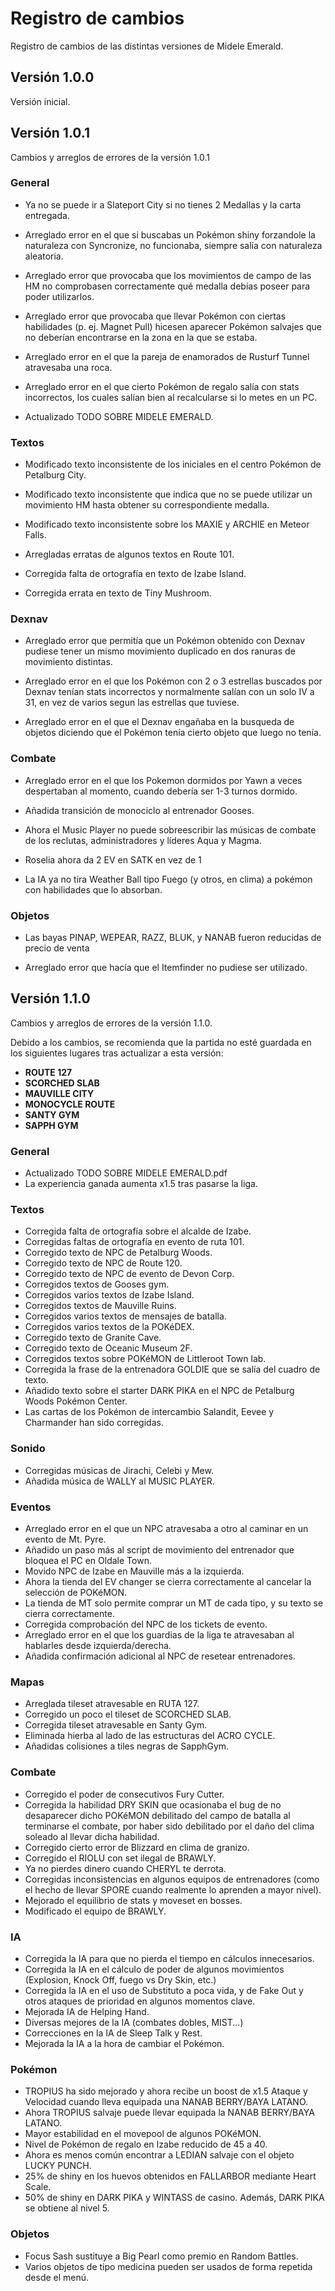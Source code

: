 # Registro de cambios

Registro de cambios de las distintas versiones de Midele Emerald.

## Versión 1.0.0

Versión inicial.

## Versión 1.0.1

Cambios y arreglos de errores de la versión 1.0.1

### General
- Ya no se puede ir a Slateport City si no tienes 2 Medallas y la carta entregada.

- Arreglado error en el que si buscabas un Pokémon shiny forzandole la naturaleza con Syncronize, no funcionaba, siempre salía con naturaleza aleatoria.

- Arreglado error que provocaba que los movimientos de campo de las HM no comprobasen correctamente qué medalla debías poseer para poder utilizarlos.

- Arreglado error que provocaba que llevar Pokémon con ciertas habilidades (p. ej. Magnet Pull) hicesen aparecer Pokémon salvajes que no deberían encontrarse en la zona en la que se estaba.

- Arreglado error en el que la pareja de enamorados de Rusturf Tunnel atravesaba una roca.

- Arreglado error en el que cierto Pokémon de regalo salía con stats incorrectos, los cuales salían bien al recalcularse si lo metes en un PC.

- Actualizado TODO SOBRE MIDELE EMERALD.

### Textos
- Modificado texto inconsistente de los iniciales en el centro Pokémon de Petalburg City.

- Modificado texto inconsistente que indica que no se puede utilizar un movimiento HM hasta obtener su correspondiente medalla.

- Modificado texto inconsistente sobre los MAXIE y ARCHIE en Meteor Falls.

- Arregladas erratas de algunos textos en Route 101.

- Corregida falta de ortografía en texto de Izabe Island.

- Corregida errata en texto de Tiny Mushroom.

### Dexnav
- Arreglado error que permitía que un Pokémon obtenido con Dexnav pudiese tener un mismo movimiento duplicado en dos ranuras de movimiento distintas.

- Arreglado error en el que los Pokémon con 2 o 3 estrellas buscados por Dexnav tenían stats incorrectos y normalmente salían con un solo IV a 31, en vez de varios segun las estrellas que tuviese.

- Arreglado error en el que el Dexnav engañaba en la busqueda de objetos diciendo que el Pokémon tenía cierto objeto que luego no tenía.

### Combate
- Arreglado error en el que los Pokemon dormidos por Yawn a veces despertaban al momento, cuando debería ser 1-3 turnos dormido.

- Añadida transición de monociclo al entrenador Gooses.

- Ahora el Music Player no puede sobreescribir las músicas de combate de los reclutas, administradores y líderes Aqua y Magma.

- Roselia ahora da 2 EV en SATK en vez de 1

- La IA ya no tira Weather Ball tipo Fuego (y otros, en clima) a pokémon con habilidades que lo absorban.

### Objetos

- Las bayas PINAP, WEPEAR, RAZZ, BLUK, y NANAB fueron reducidas de precio de venta

- Arreglado error que hacía que el Itemfinder no pudiese ser utilizado.


## Versión 1.1.0

Cambios y arreglos de errores de la versión 1.1.0.

Debido a los cambios, se recomienda que la partida no esté guardada en los siguientes lugares tras actualizar a esta versión:
- **ROUTE 127**
- **SCORCHED SLAB**
- **MAUVILLE CITY**
- **MONOCYCLE ROUTE**
- **SANTY GYM**
- **SAPPH GYM**

### General

- Actualizado TODO SOBRE MIDELE EMERALD.pdf
- La experiencia ganada aumenta x1.5 tras pasarse la liga.

### Textos

- Corregida falta de ortografía sobre el alcalde de Izabe.
- Corregidas faltas de ortografía en evento de ruta 101.
- Corregido texto de NPC de Petalburg Woods.
- Corregido texto de NPC de Route 120.
- Corregido texto de NPC de evento de Devon Corp.
- Corregidos textos de Gooses gym.
- Corregidos varios textos de Izabe Island.
- Corregidos textos de Mauville Ruins.
- Corregidos varios textos de mensajes de batalla.
- Corregidos varios textos de la POKéDEX.
- Corregido texto de Granite Cave.
- Corregido texto de Oceanic Museum 2F.
- Corregidos textos sobre POKéMON de Littleroot Town lab.
- Corregida la frase de la entrenadora GOLDIE que se salía del cuadro de texto.
- Añadido texto sobre el starter DARK PIKA en el NPC de Petalburg Woods Pokémon Center.
- Las cartas de los Pokémon de intercambio Salandit, Eevee y Charmander han sido corregidas.

### Sonido
- Corregidas músicas de Jirachi, Celebi y Mew.
- Añadida música de WALLY al MUSIC PLAYER.

### Eventos

- Arreglado error en el que un NPC atravesaba a otro al caminar en un evento de Mt. Pyre.
- Añadido un paso más al script de movimiento del entrenador que bloquea el PC en Oldale Town.
- Movido NPC de Izabe en Mauville más a la izquierda.
- Ahora la tienda del EV changer se cierra correctamente al cancelar la selección de POKéMON.
- La tienda de MT solo permite comprar un MT de cada tipo, y su texto se cierra correctamente.
- Corregida comprobación del NPC de los tickets de evento.
- Arreglado error en el que los guardias de la liga te atravesaban al hablarles desde izquierda/derecha.
- Añadida confirmación adicional al NPC de resetear entrenadores.

### Mapas

- Arreglada tileset atravesable en RUTA 127.
- Corregido un poco el tileset de SCORCHED SLAB.
- Corregida tileset atravesable en Santy Gym.
- Eliminada hierba al lado de las estructuras del ACRO CYCLE.
- Añadidas colisiones a tiles negras de SapphGym.

### Combate

- Corregido el poder de consecutivos Fury Cutter.
- Corregida la habilidad DRY SKIN que ocasionaba el bug de no desaparecer dicho POKéMON debilitado del campo de batalla al terminarse el combate, por haber sido debilitado por el daño del clima soleado al llevar dicha habilidad.
- Corregido cierto error de Blizzard en clima de granizo.
- Corregido el RIOLU con set ilegal de BRAWLY.
- Ya no pierdes dinero cuando CHERYL te derrota.
- Corregidas inconsistencias en algunos equipos de entrenadores (como el hecho de llevar SPORE cuando realmente lo aprenden a mayor nivel).
- Mejorado el equilibrio de stats y moveset en bosses.
- Modificado el equipo de BRAWLY.

### IA
- Corregida la IA para que no pierda el tiempo en cálculos innecesarios.
- Corregida la IA en el cálculo de poder de algunos movimientos (Explosion, Knock Off, fuego vs Dry Skin, etc.)
- Corregida la IA en el uso de Substituto a poca vida, y de Fake Out y otros ataques de prioridad en algunos momentos clave.
- Mejorada IA de Helping Hand.
- Diversas mejores de la IA (combates dobles, MIST...)
- Correcciones en la IA de Sleep Talk y Rest.
- Mejorada la IA a la hora de cambiar el Pokémon.

### Pokémon

- TROPIUS ha sido mejorado y ahora recibe un boost de x1.5 Ataque y Velocidad cuando lleva equipada una NANAB BERRY/BAYA LATANO.
- Ahora TROPIUS salvaje puede llevar equipada la NANAB BERRY/BAYA LATANO.
- Mayor estabilidad en el movepool de algunos POKéMON.
- Nivel de Pokémon de regalo en Izabe reducido de 45 a 40.
- Ahora es menos común encontrar a LEDIAN salvaje con el objeto LUCKY PUNCH.
- 25% de shiny en los huevos obtenidos en FALLARBOR mediante Heart Scale.
- 50% de shiny en DARK PIKA y WINTASS de casino. Además, DARK PIKA se obtiene al nivel 5.

### Objetos

- Focus Sash sustituye a Big Pearl como premio en Random Battles.
- Varios objetos de tipo medicina pueden ser usados de forma repetida desde el menú.
